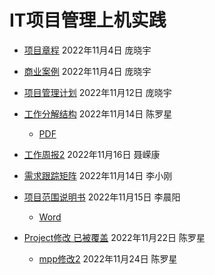 # IT项目管理上机实践
- [项目章程](项目章程.md) 2022年11月4日 庞晓宇
- [商业案例](商业案例.md) 2022年11月4日 庞晓宇

- [项目管理计划](项目管理计划.md) 2022年11月12日 庞晓宇
- [工作分解结构](工作分解结构.mpp) 2022年11月14日 陈罗星
  - [PDF](工作分解结构.pdf)
- [工作周报2](工作周报2.docx) 2022年11月16日 聂嵘康
- [需求跟踪矩阵](需求跟踪矩阵.md) 2022年11月14日 李小刚
- [项目范围说明书](项目范围说明书.md) 2022年11月15日 李晨阳
  - [Word](项目范围说明书.doc)
- [Project修改 已被覆盖](安宠居.mpp) 2022年11月22日 陈罗星
  - [mpp修改2](安宠居.mpp) 2022年11月24日 陈罗星
